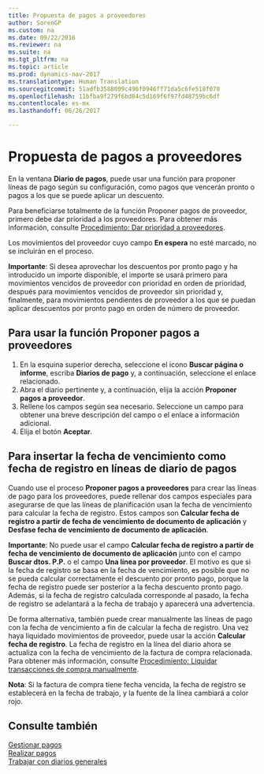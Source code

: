 ```yaml
---
title: Propuesta de pagos a proveedores
author: SorenGP
ms.custom: na
ms.date: 09/22/2016
ms.reviewer: na
ms.suite: na
ms.tgt_pltfrm: na
ms.topic: article
ms.prod: dynamics-nav-2017
ms.translationtype: Human Translation
ms.sourcegitcommit: 51adfb3588099c496f0946ff71da5c6fe518f070
ms.openlocfilehash: 11bfba9f279f6bd84c5d169f6f97fd48759bc6df
ms.contentlocale: es-mx
ms.lasthandoff: 06/26/2017

---
```


# <a name="how-to-suggest-vendor-payments"></a>Propuesta de pagos a proveedores
En la ventana **Diario de pagos**, puede usar una función para proponer líneas de pago según su configuración, como pagos que vencerán pronto o pagos a los que se puede aplicar un descuento.

Para beneficiarse totalmente de la función Proponer pagos de proveedor, primero debe dar prioridad a los proveedores. Para obtener más información, consulte [Procedimiento: Dar prioridad a proveedores](purchasing-how-prioritize-vendors.md).

Los movimientos del proveedor cuyo campo **En espera** no esté marcado, no se incluirán en el proceso.  

**Importante**: Si desea aprovechar los descuentos por pronto pago y ha introducido un importe disponible, el importe se usará primero para movimientos vencidos de proveedor con prioridad en orden de prioridad, después para movimientos vencidos de proveedor sin prioridad y, finalmente, para movimientos pendientes de proveedor a los que se puedan aplicar descuentos por pronto pago en orden de número de proveedor.

## <a name="to-use-the-suggest-vendor-payments-function"></a>Para usar la función Proponer pagos a proveedores
1. En la esquina superior derecha, seleccione el icono **Buscar página o informe**, escriba **Diarios de pago** y, a continuación, seleccione el enlace relacionado.
2. Abra el diario pertinente y, a continuación, elija la acción **Proponer pagos a proveedor**.
3. Rellene los campos según sea necesario. Seleccione un campo para obtener una breve descripción del campo o el enlace a información adicional.
4. Elija el botón **Aceptar**.

## <a name="to-insert-the-due-date-as-posting-date-on-payment-journal-lines"></a>Para insertar la fecha de vencimiento como fecha de registro en líneas de diario de pagos
Cuando use el proceso **Proponer pagos a proveedores** para crear las líneas de pago para los proveedores, puede rellenar dos campos especiales para asegurarse de que las líneas de planificación usan la fecha de vencimiento para calcular la fecha de registro. Estos campos son **Calcular fecha de registro a partir de fecha de vencimiento de documento de aplicación** y **Desfase fecha de vencimiento de documento de aplicación**.

**Importante**: No puede usar el campo **Calcular fecha de registro a partir de fecha de vencimiento de documento de aplicación** junto con el campo **Buscar dtos. P.P.** o el campo **Una línea por proveedor**. El motivo es que si la fecha de registro se basa en la fecha de vencimiento, es posible que no se pueda calcular correctamente el descuento por pronto pago, porque la fecha de registro puede ser posterior a la fecha descuento pronto pago.
Además, si la fecha de registro calculada corresponde al pasado, la fecha de registro se adelantará a la fecha de trabajo y aparecerá una advertencia.

De forma alternativa, también puede crear manualmente las líneas de pago con la fecha de vencimiento a fin de calcular la fecha de registro. Una vez haya liquidado movimientos de proveedor, puede usar la acción **Calcular fecha de registro**. La fecha de registro en la línea del diario ahora se actualiza con la fecha de vencimiento de la factura de compra relacionada. Para obtener más información, consulte [Procedimiento: Liquidar transacciones de compra manualmente](payables-how-apply-purchase-transactions-manually.md).  

**Nota**: Si la factura de compra tiene fecha vencida, la fecha de registro se establecerá en la fecha de trabajo, y la fuente de la línea cambiará a color rojo.

## <a name="see-also"></a>Consulte también
[Gestionar pagos](payables-manage-payables.md)  
[Realizar pagos](payables-make-payments.md)  
[Trabajar con diarios generales](ui-work-general-journals.md)

